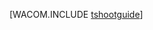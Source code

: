 <properties linkid="develop-dotnet-troubleshooting" urlDisplayName="Troubleshooting" pageTitle="故障诊断最佳实践 - Azure" metaKeywords="Azure troubleshoot, intro troubleshoot Azure" description="Azure 的故障诊断简介。" metaCanonical="" services="web-sites,virtual-machines,cloud-services,sql-database,storage,service-bus" documentationCenter=".NET" title="" authors="" solutions="" manager="" editor="" />
<tags ms.service="web-sites,virtual-machines,cloud-services,sql-database,storage,service-bus"
    ms.date="11/23/2014"
    wacn.date="04/11/2015"
    />

[WACOM.INCLUDE [tshootguide](../includes/tshootguide.md)]

